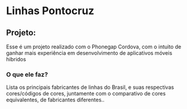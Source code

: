 Linhas Pontocruz
=================

Projeto:
-------

Esse é um projeto realizado com o Phonegap Cordova, com o intuito de ganhar mais experiência em desenvolvimento de aplicativos móveis hibridos

### O que ele faz?
Lista os principais fabricantes de linhas do Brasil, e suas respectivas cores/códigos de cores, juntamente com o comparativo de cores equivalentes, de fabricantes diferentes..